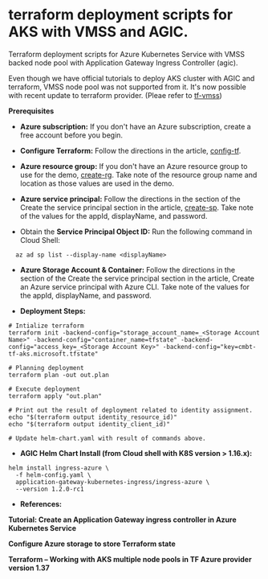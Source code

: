 # terraform deployment scripts for AKS with VMSS and AGIC.

Terraform deployment scripts for Azure Kubernetes Service with VMSS backed node pool with Application Gateway Ingress Controller (agic).

Even though we have official tutorials to deploy AKS cluster with AGIC and terraform, VMSS node pool was not supported from it. It's now possible with recent update to terraform provider. (Pleae refer to [tf-vmss][])

**Prerequisites**  

+ **Azure subscription:** If you don't have an Azure subscription, create a free account before you begin.

+ **Configure Terraform:** Follow the directions in the article, [config-tf][].

+ **Azure resource group:** If you don't have an Azure resource group to use for the demo, [create-rg][]. Take note of the resource group name and location as those values are used in the demo.

+ **Azure service principal:** Follow the directions in the section of the Create the service principal section in the article, [create-sp][]. Take note of the values for the appId, displayName, and password.

+ Obtain the **Service Principal Object ID:** Run the following command in Cloud Shell:  
```
  az ad sp list --display-name <displayName>
``` 
+ **Azure Storage Account & Container:** Follow the directions in the section of the Create the service principal section in the article, Create an Azure service principal with Azure CLI. Take note of the values for the appId, displayName, and password.


* **Deployment Steps:**  

```
# Intialize terraform
terraform init -backend-config="storage_account_name=_<Storage Account Name>" -backend-config="container_name=tfstate" -backend-config="access_key=_<Storage Account Key>" -backend-config="key=cmbt-tf-aks.microsoft.tfstate"

# Planning deployment
terraform plan -out out.plan

# Execute deployment
terraform apply "out.plan"

# Print out the result of deployment related to identity assignment.
echo "$(terraform output identity_resource_id)"
echo "$(terraform output identity_client_id)"

# Update helm-chart.yaml with result of commands above.
```

* **AGIC Helm Chart Install (from Cloud shell with K8S version > 1.16.x):**

```
helm install ingress-azure \
  -f helm-config.yaml \
  application-gateway-kubernetes-ingress/ingress-azure \
  --version 1.2.0-rc1
```

* **References:**

[tutorial]: https://docs.microsoft.com/en-us/azure/developer/terraform/create-k8s-cluster-with-aks-applicationgateway-ingress
**Tutorial: Create an Application Gateway ingress controller in Azure Kubernetes Service**

[storage-setup]: https://docs.microsoft.com/en-us/azure/developer/terraform/create-k8s-cluster-with-aks-applicationgateway-ingress#configure-azure-storage-to-store-terraform-state
**Configure Azure storage to store Terraform state**  

[tf-vmss]: https://www.danielstechblog.io/terraform-working-with-aks-multiple-node-pools-in-tf-azure-provider-version-1-37/
**Terraform – Working with AKS multiple node pools in TF Azure provider version 1.37**

[config-tf]: https://docs.microsoft.com/en-us/azure/developer/terraform/install-configure

[create-rg]: https://docs.microsoft.com/en-us/azure/azure-resource-manager/management/manage-resource-groups-portal#create-resource-groups

[create-sp]: https://docs.microsoft.com/en-us/cli/azure/create-an-azure-service-principal-azure-cli?view=azure-cli-latest

